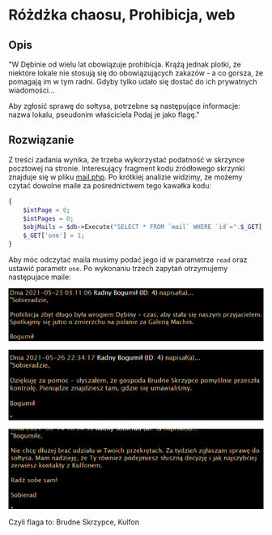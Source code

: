 # Różdżka chaosu, Prohibicja, web

## Opis
"W Dębinie od wielu lat obowiązuje prohibicja. Krążą jednak plotki, że niektóre lokale nie stosują się do obowiązujących zakazów - a co gorsza, że pomagają im w tym radni. Gdyby tylko udało się dostać do ich prywatnych wiadomości...

Aby zgłosić sprawę do sołtysa, potrzebne są następujące informacje: nazwa lokalu, pseudonim właściciela Podaj je jako flagę."

## Rozwiązanie

Z treści zadania wynika, że trzeba wykorzystać podatność w skrzynce pocztowej na stronie.
Interesujący fragment kodu źródłowego skrzynki znajduje się w pliku [mail.php](./mail.php).
Po krótkiej analizie widzimy, że możemy czytać dowolne maile za pośrednictwem tego kawałka kodu:
```php
{
    $intPage = 0;
    $intPages = 0;
    $objMails = $db->Execute("SELECT * FROM `mail` WHERE `id`=".$_GET['read']);
    $_GET['one'] = 1;
}
```

Aby móc odczytać maila musimy podać jego id w parametrze `read` oraz ustawić parametr `one`. Po wykonaniu trzech zapytań otrzymujemy następujace maile:

![mail1](./img/1.png)

![mail2](./img/2.png)

![mail3](./img/3.png)

Czyli flaga to: Brudne Skrzypce, Kulfon
